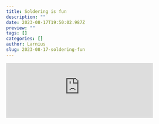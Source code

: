 ```yaml
---
title: Soldering is fun
description: ""
date: 2023-08-17T19:50:02.987Z
preview: ""
tags: []
categories: []
author: Larnius
slug: 2023-08-17-soldering-fun
---
```


<iframe src="https://mastodontech.de/@larnius/110906684631099085/embed" class="mastodon-embed" style="max-width: 100%; border: 0" width="400" allowfullscreen="allowfullscreen"></iframe><script src="https://mastodontech.de/embed.js" async="async"></script>